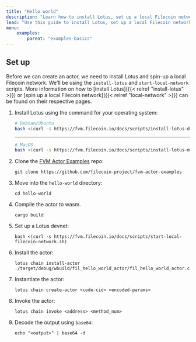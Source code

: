 ```yaml
---
title: "Hello world"
description: "Learn how to install Lotus, set up a local Filecoin network, compile and install an actor on the network, and interact with the actor through your Lotus node."
lead: "Use this guide to install Lotus, set up a local Filecoin network, compile a simple hello-world actor to WASM, and install that actor onto your local Filecoin network."
menu:
    examples:
        parent: "examples-basics"
---
```


## Set up

Before we can create an actor, we need to install Lotus and spin-up a local Filecoin network. We'll be using the `install-lotus` and `start-local-network` scripts. More information on how to [install Lotus]({{< relref "install-lotus" >}}) or [spin up a local Filecoin network]({{< relref "local-network" >}}) can be found on their respective pages.

1. Install Lotus using the command for your operating system:

    ```sh
    # Debian/Ubuntu
    bash <(curl -s https://fvm.filecoin.io/docs/scripts/install-lotus-debian-ubuntu.sh)
    ```

    ---

    ```sh
    # MacOS
    bash <(curl -s https://fvm.filecoin.io/docs/scripts/install-lotus-macos.sh)
    ```

1. Clone the [FVM Actor Examples](https://github.com/filecoin-project/fvm-actor-examples) repo:

    ```shell
    git clone https://github.com/filecoin-project/fvm-actor-examples
    ```

1. Move into the `hello-world` directory:

    ```shell
    cd hello-world
    ```

1. Compile the actor to wasm.

    ```shell
    cargo build
    ```

1. Set up a Lotus devnet:

    ```shell
    bash <(curl -s https://fvm.filecoin.io/docs/scripts/start-local-filecoin-network.sh)
    ```

1. Install the actor:

    ```shell
    lotus chain install-actor ./target/debug/wbuild/fil_hello_world_actor/fil_hello_world_actor.compact.wasm
    ```

1. Instantiate the actor:

    ```shell
    lotus chain create-actor <code-cid> <encoded-params>
    ```

1. Invoke the actor:

    ```shell
    lotus chain invoke <address> <method_num>
    ```

1. Decode the output using `base64`:

    ```shell
    echo "<output>" | base64 -d
    ```
